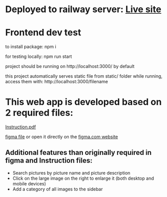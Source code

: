 # Deployed to railway server: [Live site](https://viscirclefront-endinterview-production-8658.up.railway.app)

# Frontend dev test

to install package:
npm i

for testing locally:
npm run start

project should be running on http://localhost:3000/ by default

this project automatically serves static file from static/ folder while running, access them with: http://localhost:3000/filename

# This web app is developed based on 2 required files:

[Instruction.pdf](https://github.com/VuHung1001/VisCircle_Front-end_Interview/blob/master/Instruction.pdf)

[figma file](https://github.com/VuHung1001/VisCircle_Front-end_Interview/blob/master/Front-End%20Developer%20Task.fig)
or open it directly on the [figma.com website](https://www.figma.com/file/EYc4B7jxnJYCnQpXs6JDE4/Front-End-Developer-Task?node-id=0-1&t=NUn9JZgs7ZrSEXU8-0)

## Additional features than originally required in figma and Instruction files:
- Search pictures by picture name and picture description
- Click on the large image on the right to enlarge it (both desktop and mobile devices)
- Add a category of all images to the sidebar
